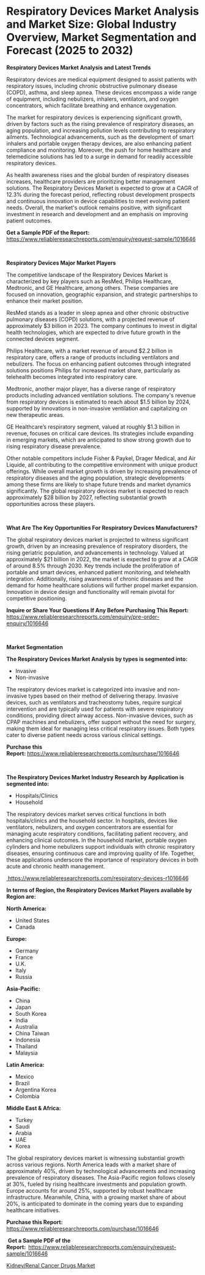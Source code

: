 <p><h1>Respiratory Devices Market Analysis and Market Size: Global Industry Overview, Market Segmentation and Forecast (2025 to 2032)</h1></p><p><strong>Respiratory Devices Market Analysis and Latest Trends</strong></p>
<p><p>Respiratory devices are medical equipment designed to assist patients with respiratory issues, including chronic obstructive pulmonary disease (COPD), asthma, and sleep apnea. These devices encompass a wide range of equipment, including nebulizers, inhalers, ventilators, and oxygen concentrators, which facilitate breathing and enhance oxygenation.</p><p>The market for respiratory devices is experiencing significant growth, driven by factors such as the rising prevalence of respiratory diseases, an aging population, and increasing pollution levels contributing to respiratory ailments. Technological advancements, such as the development of smart inhalers and portable oxygen therapy devices, are also enhancing patient compliance and monitoring. Moreover, the push for home healthcare and telemedicine solutions has led to a surge in demand for readily accessible respiratory devices.</p><p>As health awareness rises and the global burden of respiratory diseases increases, healthcare providers are prioritizing better management solutions. The Respiratory Devices Market is expected to grow at a CAGR of 12.3% during the forecast period, reflecting robust development prospects and continuous innovation in device capabilities to meet evolving patient needs. Overall, the market's outlook remains positive, with significant investment in research and development and an emphasis on improving patient outcomes.</p></p>
<p><strong>Get a Sample PDF of the Report:&nbsp;</strong> <a href="https://www.reliableresearchreports.com/enquiry/request-sample/1016646?utm_campaign=3078&utm_medium=2&utm_source=Github&utm_content=ia&utm_term=21032025&utm_id=respiratory-devices">https://www.reliableresearchreports.com/enquiry/request-sample/1016646</a></p>
<p>&nbsp;</p>
<p><strong>Respiratory Devices Major Market Players</strong></p>
<p><p>The competitive landscape of the Respiratory Devices Market is characterized by key players such as ResMed, Philips Healthcare, Medtronic, and GE Healthcare, among others. These companies are focused on innovation, geographic expansion, and strategic partnerships to enhance their market position.</p><p>ResMed stands as a leader in sleep apnea and other chronic obstructive pulmonary diseases (COPD) solutions, with a projected revenue of approximately $3 billion in 2023. The company continues to invest in digital health technologies, which are expected to drive future growth in the connected devices segment.</p><p>Philips Healthcare, with a market revenue of around $2.2 billion in respiratory care, offers a range of products including ventilators and nebulizers. The focus on enhancing patient outcomes through integrated solutions positions Philips for increased market share, particularly as telehealth becomes integrated into respiratory care.</p><p>Medtronic, another major player, has a diverse range of respiratory products including advanced ventilation solutions. The company's revenue from respiratory devices is estimated to reach about $1.5 billion by 2024, supported by innovations in non-invasive ventilation and capitalizing on new therapeutic areas.</p><p>GE Healthcare’s respiratory segment, valued at roughly $1.3 billion in revenue, focuses on critical care devices. Its strategies include expanding in emerging markets, which are anticipated to show strong growth due to rising respiratory disease prevalence.</p><p>Other notable competitors include Fisher & Paykel, Drager Medical, and Air Liquide, all contributing to the competitive environment with unique product offerings. While overall market growth is driven by increasing prevalence of respiratory diseases and the aging population, strategic developments among these firms are likely to shape future trends and market dynamics significantly. The global respiratory devices market is expected to reach approximately $28 billion by 2027, reflecting substantial growth opportunities across these players.</p></p>
<p>&nbsp;</p>
<p><strong>What Are The Key Opportunities For Respiratory Devices Manufacturers?</strong></p>
<p><p>The global respiratory devices market is projected to witness significant growth, driven by an increasing prevalence of respiratory disorders, the rising geriatric population, and advancements in technology. Valued at approximately $21 billion in 2022, the market is expected to grow at a CAGR of around 8.5% through 2030. Key trends include the proliferation of portable and smart devices, enhanced patient monitoring, and telehealth integration. Additionally, rising awareness of chronic diseases and the demand for home healthcare solutions will further propel market expansion. Innovation in device design and functionality will remain pivotal for competitive positioning.</p></p>
<p><strong>Inquire or Share Your Questions If Any Before Purchasing This Report:</strong> <a href="https://www.reliableresearchreports.com/enquiry/pre-order-enquiry/1016646?utm_campaign=3078&utm_medium=2&utm_source=Github&utm_content=ia&utm_term=21032025&utm_id=respiratory-devices">https://www.reliableresearchreports.com/enquiry/pre-order-enquiry/1016646</a></p>
<p>&nbsp;</p>
<p><strong>Market Segmentation</strong></p>
<p><strong>The Respiratory Devices Market Analysis by types is segmented into:</strong></p>
<p><ul><li>Invasive</li><li>Non-invasive</li></ul></p>
<p><p>The respiratory devices market is categorized into invasive and non-invasive types based on their method of delivering therapy. Invasive devices, such as ventilators and tracheostomy tubes, require surgical intervention and are typically used for patients with severe respiratory conditions, providing direct airway access. Non-invasive devices, such as CPAP machines and nebulizers, offer support without the need for surgery, making them ideal for managing less critical respiratory issues. Both types cater to diverse patient needs across various clinical settings.</p></p>
<p><strong>Purchase this Report:&nbsp;</strong><a href="https://www.reliableresearchreports.com/purchase/1016646?utm_campaign=3078&utm_medium=2&utm_source=Github&utm_content=ia&utm_term=21032025&utm_id=respiratory-devices">https://www.reliableresearchreports.com/purchase/1016646</a></p>
<p>&nbsp;</p>
<p><strong>The Respiratory Devices Market Industry Research by Application is segmented into:</strong></p>
<p><ul><li>Hospitals/Clinics</li><li>Household</li></ul></p>
<p><p>The respiratory devices market serves critical functions in both hospitals/clinics and the household sector. In hospitals, devices like ventilators, nebulizers, and oxygen concentrators are essential for managing acute respiratory conditions, facilitating patient recovery, and enhancing clinical outcomes. In the household market, portable oxygen cylinders and home nebulizers support individuals with chronic respiratory diseases, ensuring continuous care and improving quality of life. Together, these applications underscore the importance of respiratory devices in both acute and chronic health management.</p></p>
<p><a href="https://www.reliableresearchreports.com/respiratory-devices-r1016646?utm_campaign=3078&utm_medium=2&utm_source=Github&utm_content=ia&utm_term=21032025&utm_id=respiratory-devices">&nbsp;https://www.reliableresearchreports.com/respiratory-devices-r1016646</a></p>
<p><strong>In terms of Region, the Respiratory Devices Market Players available by Region are:</strong></p>
<p>
    <p> <strong> North America: </strong>
        <ul>
            <li>United States</li>
            <li>Canada</li>
        </ul>
        </p> 
    <p> <strong> Europe: </strong>
        <ul>
            <li>Germany</li>
            <li>France</li>
            <li>U.K.</li>
            <li>Italy</li>
            <li>Russia</li>
        </ul>
        </p> 
    <p> <strong> Asia-Pacific: </strong>
        <ul>
            <li>China</li>
            <li>Japan</li>
            <li>South Korea</li>
            <li>India</li>
            <li>Australia</li>
            <li>China Taiwan</li>
            <li>Indonesia</li>
            <li>Thailand</li>
            <li>Malaysia</li>
        </ul>
        </p> 
    <p> <strong> Latin America: </strong>
        <ul>
            <li>Mexico</li>
            <li>Brazil</li>
            <li>Argentina Korea</li>
            <li>Colombia</li>
        </ul>
        </p> 
    <p> <strong> Middle East & Africa: </strong>
        <ul>
            <li>Turkey</li>
            <li>Saudi</li>
            <li>Arabia</li>
            <li>UAE</li>
            <li>Korea</li>
        </ul>
    </p>
    </p>
<p><p>The global respiratory devices market is witnessing substantial growth across various regions. North America leads with a market share of approximately 40%, driven by technological advancements and increasing prevalence of respiratory diseases. The Asia-Pacific region follows closely at 30%, fueled by rising healthcare investments and population growth. Europe accounts for around 25%, supported by robust healthcare infrastructure. Meanwhile, China, with a growing market share of about 20%, is anticipated to dominate in the coming years due to expanding healthcare initiatives.</p></p>
<p><strong>Purchase this Report: </strong><a href="https://www.reliableresearchreports.com/purchase/1016646?utm_campaign=3078&utm_medium=2&utm_source=Github&utm_content=ia&utm_term=21032025&utm_id=respiratory-devices">https://www.reliableresearchreports.com/purchase/1016646</a></p>
<p>&nbsp;<strong>Get a Sample PDF of the Report:&nbsp;&nbsp;</strong><a href="https://www.reliableresearchreports.com/enquiry/request-sample/1016646?utm_campaign=3078&utm_medium=2&utm_source=Github&utm_content=ia&utm_term=21032025&utm_id=respiratory-devices">https://www.reliableresearchreports.com/enquiry/request-sample/1016646</a></p>
<p><strong></strong></p>
<p><p><a href="https://github.com/darenph8er/Market-Research-Report-List-1/blob/main/kidneyrenal-cancer-drugs-market.md?utm_campaign=3078&utm_medium=2&utm_source=Github&utm_content=ia&utm_term=21032025&utm_id=respiratory-devices">Kidney/Renal Cancer Drugs Market</a></p></p>